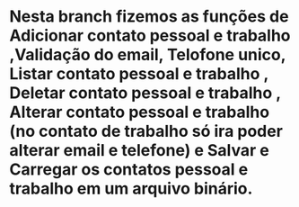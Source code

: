 # Nesta branch fizemos as funções de Adicionar contato pessoal e trabalho ,Validação do email, Telofone unico, Listar contato pessoal e trabalho , Deletar contato pessoal e trabalho , Alterar contato pessoal e trabalho (no contato de trabalho só ira poder alterar email e telefone) e Salvar e Carregar os contatos pessoal e trabalho em um arquivo binário.

